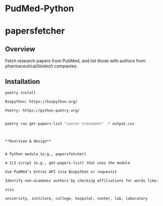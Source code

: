 # PudMed-Python

# papersfetcher

## Overview
Fetch research papers from PubMed, and list those with authors from pharmaceutical/biotech companies.

## Installation
```bash
poetry install

Biopython: https://biopython.org/

Poetry: https://python-poetry.org/


poetry run get-papers-list "cancer treatment" -f output.csv



**Overview & design**


A Python module (e.g., papersfetcher)

A CLI script (e.g., get-papers-list) that uses the module

Use PubMed’s Entrez API (via Biopython or requests)

Identify non-academic authors by checking affiliations for words like:

scss

university, institute, college, hospital, center, lab, laboratory
